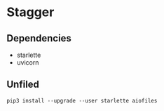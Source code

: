 # Stagger

## Dependencies

 - starlette
 - uvicorn

## Unfiled

    pip3 install --upgrade --user starlette aiofiles
